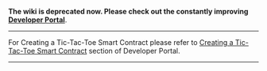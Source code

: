 **The wiki is deprecated now. Please check out the constantly improving [Developer Portal](http://developers.eos.io)**.

----

For Creating a Tic-Tac-Toe Smart Contract please refer to [Creating a Tic-Tac-Toe Smart Contract](https://developers.eos.io/eosio-cpp/docs/tic-tac-toe-tutorial) section of Developer Portal.

----
